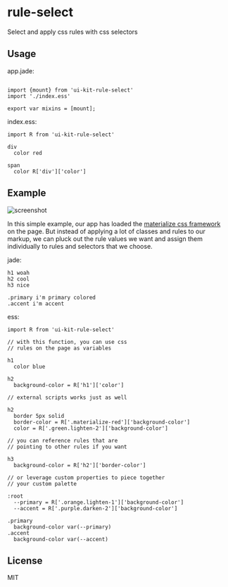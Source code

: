 # rule-select

Select and apply css rules with css selectors

## Usage

app.jade:

```jade

import {mount} from 'ui-kit-rule-select'
import './index.ess'

export var mixins = [mount];
```

index.ess:

```
import R from 'ui-kit-rule-select'

div
  color red

span
  color R['div']['color']
```

## Example

![screenshot](http://i.imgur.com/Vcy6DzJ.png)

In this simple example, our app has loaded the [materialize css framework](https://cdnjs.cloudflare.com/ajax/libs/materialize/0.97.6/css/materialize.css) on
the page. But instead of applying a lot of classes and rules to our markup, we
can pluck out the rule values we want and assign them individually to rules
and selectors that we choose.

jade:

```jade
h1 woah
h2 cool
h3 nice

.primary i'm primary colored
.accent i'm accent
```

ess:

```stylus
import R from 'ui-kit-rule-select'

// with this function, you can use css
// rules on the page as variables

h1
  color blue

h2
  background-color = R['h1']['color']

// external scripts works just as well

h2
  border 5px solid
  border-color = R['.materialize-red']['background-color']
  color = R['.green.lighten-2']['background-color']

// you can reference rules that are
// pointing to other rules if you want

h3
  background-color = R['h2']['border-color']

// or leverage custom properties to piece together
// your custom palette

:root
  --primary = R['.orange.lighten-1']['background-color']
  --accent = R['.purple.darken-2']['background-color']

.primary
  background-color var(--primary)
.accent
  background-color var(--accent)
```

## License

MIT

